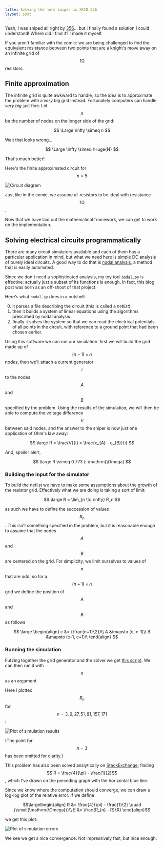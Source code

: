 ```yaml
---
title: Solving the nerd sniper in XKCD 356
layout: post
---
```


Yeah, I was sniped all right by [356](https://xkcd.com/356/)... but I finally found a solution I could understand! Where did I find it? I made it myself.

If you aren't familiar with the comic: we are being challenged to find the equivalent resistance between two points that are a knight's move away on an infinite grid of $$1 \mathrm{\Omega}$$ resistors.

## Finite approximation
The infinite grid is quite awkward to handle, so the idea is to approximate the problem with a *very big* grid instead. Fortunately computers can handle *very big* just fine. Let $$n$$ be the number of nodes on the longer side of the grid:

$$ \Large \infty \simeq n $$

Wait that looks wrong...

$$ \Large \infty \simeq \Huge{N} $$

That's much better!

Here's the finite approximated circuit for $$n=5$$

![Circuit diagram](/media/diagram_n=5.svg)

Just like in the comic, we assume all resistors to be ideal with resistance $$1 \mathrm{\Omega}$$.

Now that we have laid out the mathematical framework, we can get to work on the implementation.

## Solving electrical circuits programmatically
There are many circuit simulators available and each of them has a particular application in mind, but what we need here is simple DC analysis of purely ideal circuits. A good way to do that is [nodal analysis](https://en.wikipedia.org/wiki/Nodal_analysis), a method that is easily automated.

Since we don't need a sophisticated analysis, my toy tool [`nodal.py`](https://github.com/EnricoMiccoli/nodal) is effective: actually just a subset of its functions is enough. In fact, this blog post was born as an off-shoot of that project.

Here's what `nodal.py` does in a nutshell:

0. it parses a file describing the circuit (this is called a _netlist_)
0. then it builds a system of linear equations using the algorithms prescribed by nodal analysis
0. finally it solves the system so that we can read the electrical potentials of all points in the circuit, with reference to a ground point that had been chosen earlier.

Using this software we can run our simulation: first we will build the grid made up of $$(n-1) \times n$$ nodes, then we'll attach a current generator $$i$$ to the nodes $$A$$ and $$B$$ specified by the problem. Using the results of the simulation, we will then be able to compute the voltage difference $$V$$ between said nodes, and the answer to the sniper is now just one application of Ohm's law away:

$$ \large R = \frac{V}{i} = \frac{e_{A} - e_{B}}{i} $$

And, spoiler alert,

$$ \large R \simeq 0.773 \: \mathrm{\Omega} $$

### Building the input for the simulator
To build the netlist we have to make some assumptions about the growth of the resistor grid. Effectively what we are doing is taking a sort of limit:

$$ \large R = \lim_{n \to \infty} R_n $$

as such we have to define the succession of values $$R_n$$. This isn't something specified in the problem, but it is reasonable enough to assume that the nodes $$A$$ and $$B$$ are centered on the grid. For simplicity, we limit ourselves to values of $$n$$ that are odd, so for a $$(n-1) \times n$$ grid we define the position of $$A$$ and $$B$$ as follows

$$ \large \begin{align}
c &= {\frac{n+1}{2}}\\
A &\mapsto (c, c-1)\\
B &\mapsto (c-1, c+1)\\
\end{align} $$

### Running the simulation
Futzing together the grid generator and the solver we get [this script](https://gist.github.com/EnricoMiccoli/d7e5ead0825523aa4daa5bc75e5ed62f). We can then run it with $$n$$ as an argument. 

Here I plotted $$R_n$$ for $$n=3,9,27,51,81,157,171$$:

![Plot of simulation results](/media/results.svg)

(The point for $$n = 3$$ has been omitted for clarity.)


This problem has also been solved analytically on [StackExchange](https://physics.stackexchange.com/questions/2072/on-this-infinite-grid-of-resistors-whats-the-equivalent-resistance), finding $$ R = \frac{4}{\pi} - \frac{1}{2}$$, which I've drawn on the preceding graph with the horizontal blue line.

Since we know where the computation should converge, we can draw a log-log plot of the relative error. If we define

$$\large\begin{align}
R &= \frac{4}{\pi} - \frac{1}{2} \quad {\small(\mathrm{\Omega})}\\
E &= \frac{R_{n} - R}{R}
\end{align}$$

we get this plot:

![Plot of simulation errors](/media/03errorlog.svg)

We see we get a nice convergence. Not impressively fast, but nice enough.


